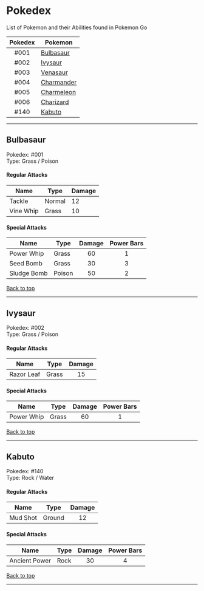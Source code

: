 # Pokedex

List of Pokemon and their Abilities found in Pokemon Go

| Pokedex | Pokemon |
| :--: | -------------- |
| #001 | [Bulbasaur][1] |
| #002 | [Ivysaur][2] |
| #003 | [Venasaur][3] |
| #004 | [Charmander][4] |
| #005 | [Charmeleon][5] |
| #006 | [Charizard][6] |
| #140 | [Kabuto][140] |

---

## Bulbasaur

Pokedex: #001  
Type: Grass / Poison

#### Regular Attacks

| Name | Type | Damage |
| ---- | ---- | -------|
| Tackle | Normal | 12 |
| Vine Whip | Grass | 10 |


#### Special Attacks

| Name      | Type | Damage | Power Bars |
| ---------- | ---- | :-----:| :---: |
| Power Whip | Grass | 60 | 1 |
| Seed Bomb | Grass | 30 | 3 |
| Sludge Bomb | Poison | 50 | 2 |

[Back to top][0]

---

## Ivysaur

Pokedex: #002  
Type: Grass / Poison

#### Regular Attacks

| Name | Type | Damage |
| ---- | ---- | :-----: |
| Razor Leaf | Grass | 15 |

#### Special Attacks

| Name      | Type | Damage | Power Bars |
| ---------- | ---- | :-----: | :---: |
| Power Whip | Grass | 60 | 1 |


[Back to top][0]

---

## Kabuto

Pokedex: #140  
Type: Rock / Water

#### Regular Attacks

| Name | Type | Damage |
| ---- | ---- | :-----: |
| Mud Shot | Ground | 12 |

#### Special Attacks

| Name      | Type | Damage | Power Bars |
| ---------- | ---- | :-----:| :---: |
| Ancient Power | Rock | 30 | 4 |


[Back to top][0]

----




[0]: #pokedex

[1]: #bulbasaur
[2]: #ivysaur
[3]: #venasaur

[4]: #charmander
[5]: #charmeleon
[6]: #charizard

[7]: #squirtle
[8]: #wartotle
[9]: #blastoise

[10]: #caterpie
[11]: #metapod
[12]: #butterfree

[13]: #weedle
[14]: #kakuna
[15]: #beedrill

[16]: #pidgey
[17]: #pidgeotto
[18]: #pidgeot

[19]: #rattata
[20]: #raticate

[21]: #spearow
[22]: #fearow

[23]: #ekans
[24]: #arbok

[25]: #pikachu
[26]: #raichu

[27]: #sandshrew
[28]: #sandslash

[29]: #nidoran-(f)
[30]: #nidorina
[31]: #nidoqueen

[32]: #nidoran-(m)
[33]: #nidorino
[34]: #nidoking

[35]: #clefairy
[36]: #clefable

[37]: #vulpix
[38]: #ninetails

[39]: #jigglypuff
[40]: #wigglypuff

[41]: #zubat
[42]: #golbat

[43]: #oddish
[44]: #gloom
[45]: #vileplume

[46]: #paras
[47]: #parasect

[48]: #venonat
[49]: #venomoth

[50]: #diglett
[51]: #dugtrio

[52]: #meowth
[53]: #persian

[54]: #psyduck
[55]: #golduck

[56]: #mankey
[57]: #primeape

[58]: #growlithe
[59]: #arcanine

[60]: #poliwag
[61]: #poliwhirl
[62]: #poliwrath

[63]: #abra
[64]: #kadabra
[65]: #alakazam

[66]: #machop
[67]: #machoke
[68]: #machamp

[69]: #bellsprout
[70]: #weepinbell
[71]: #victreebell

[72]: #tentacool
[73]: #tentacruel

[74]: #geodude
[75]: #graveler
[76]: #golem

[77]: #ponyta
[78]: #rapidash

[79]: #slowpoke
[80]: #slowbro

[81]: #magnemite
[82]: #magnetron

[83]: #farfecth-d

[84]: #doduo
[85]: #dodrio

[86]: #seel
[87]: #dewgong

[88]: #grimer
[89]: #muk

[90]: #shellder
[91]: #cloyster

[92]: #gastly
[93]: #haunter
[94]: #gengar

[95]: #onix

[96]: #drowzee
[97]: #hypno

[98]: #krabby
[99]: #kingler

[100]: #voltorb
[101]: #electrode

[102]: #exeggcute
[103]: #exeggutor

[104]: #cubone
[105]: #marowak

[106]: #hitmonlee

[107]: #hitmonchan

[108]: #lickitung

[109]: #koffling
[110]: #weezing

[111]: #ryhorn
[112]: #rhydon



[140]: #kabuto
